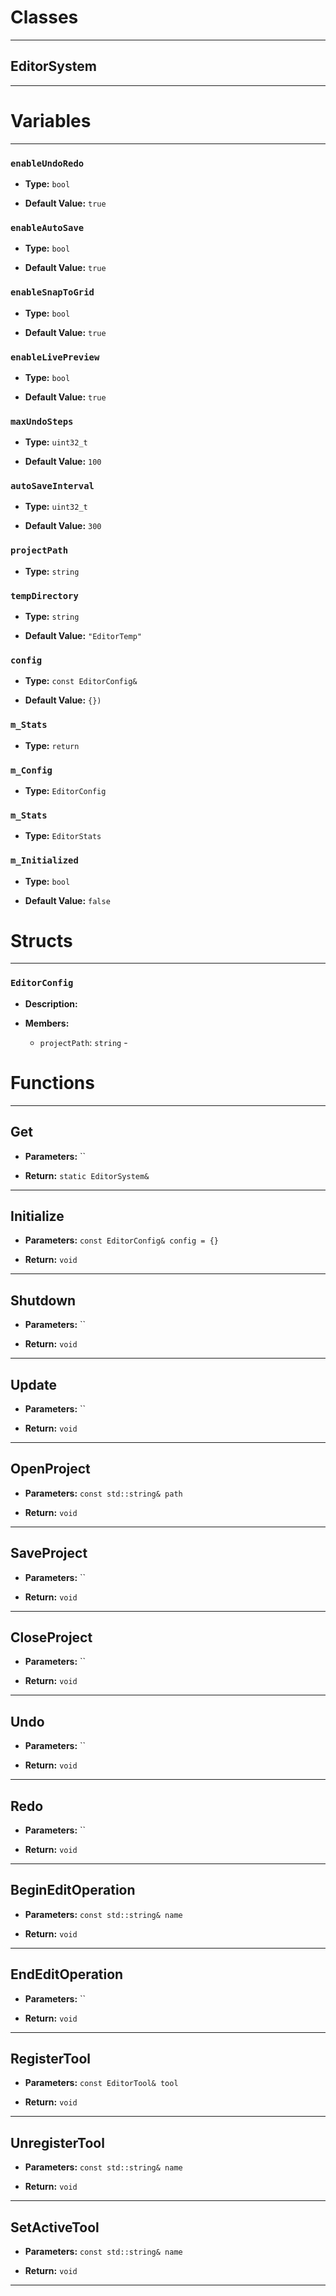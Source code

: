 # Classes
---

## EditorSystem
---




# Variables
---

### `enableUndoRedo`

- **Type:** `bool`

- **Default Value:** `true`



### `enableAutoSave`

- **Type:** `bool`

- **Default Value:** `true`



### `enableSnapToGrid`

- **Type:** `bool`

- **Default Value:** `true`



### `enableLivePreview`

- **Type:** `bool`

- **Default Value:** `true`



### `maxUndoSteps`

- **Type:** `uint32_t`

- **Default Value:** `100`



### `autoSaveInterval`

- **Type:** `uint32_t`

- **Default Value:** `300`



### `projectPath`

- **Type:** `string`



### `tempDirectory`

- **Type:** `string`

- **Default Value:** `"EditorTemp"`



### `config`

- **Type:** `const EditorConfig&`

- **Default Value:** `{})`



### `m_Stats`

- **Type:** `return`



### `m_Config`

- **Type:** `EditorConfig`



### `m_Stats`

- **Type:** `EditorStats`



### `m_Initialized`

- **Type:** `bool`

- **Default Value:** `false`




# Structs
---

### `EditorConfig`

- **Description:** 

- **Members:**

  - `projectPath`: `string` - 




# Functions
---

## Get



- **Parameters:** ``

- **Return:** `static EditorSystem&`

---

## Initialize



- **Parameters:** `const EditorConfig& config = {}`

- **Return:** `void`

---

## Shutdown



- **Parameters:** ``

- **Return:** `void`

---

## Update



- **Parameters:** ``

- **Return:** `void`

---

## OpenProject



- **Parameters:** `const std::string& path`

- **Return:** `void`

---

## SaveProject



- **Parameters:** ``

- **Return:** `void`

---

## CloseProject



- **Parameters:** ``

- **Return:** `void`

---

## Undo



- **Parameters:** ``

- **Return:** `void`

---

## Redo



- **Parameters:** ``

- **Return:** `void`

---

## BeginEditOperation



- **Parameters:** `const std::string& name`

- **Return:** `void`

---

## EndEditOperation



- **Parameters:** ``

- **Return:** `void`

---

## RegisterTool



- **Parameters:** `const EditorTool& tool`

- **Return:** `void`

---

## UnregisterTool



- **Parameters:** `const std::string& name`

- **Return:** `void`

---

## SetActiveTool



- **Parameters:** `const std::string& name`

- **Return:** `void`

---
